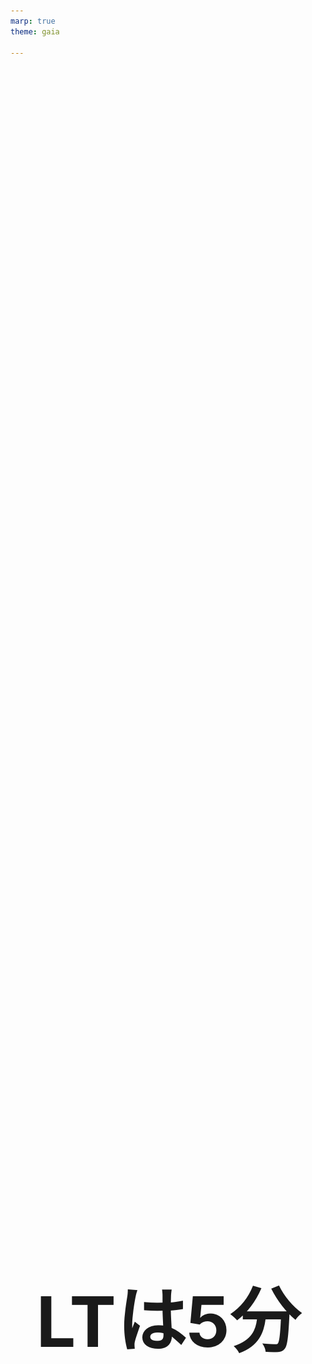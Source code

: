 ```yaml
---
marp: true
theme: gaia

---
```

# LTは5分
<style scoped>
h1 {
  font-size: 8em;
  text-align: center;
  display: flex;
  justify-content: center;
  align-items: center;
  height: 100vh;
  margin: 0;
}
</style>
---
# 自己紹介
- 中澤 駿太郎
- PDN 個人通知チーム
- times-pd-snakazawa
- 先月、甥が生まれました
- 右は今、最高にアツい小説
  - [リンク](https://www.shinchosha.co.jp/book/521722/)
![bg right w:400 ](4321.jpg)


---
# おわび

- このLTは5分で終わりません


---
# 参考文献

- LT提唱者（Mark J. Dominus）によるLTとは
https://perl.plover.com/lt/lightning-talks.html

- 日本で始めてLTをした人のLTについてのスライド
https://www.slideshare.net/slideshow/lightning-talks-13792958/13792958

- 最近の「LTは5分」についての記事
https://daiksy.hatenablog.jp/entry/2024/12/10/103118

---
![w:1000](hallway1.png)
https://x.com/t_wada/status/1184741983585103874

---
![bg w:1000](hallway2.png)


---